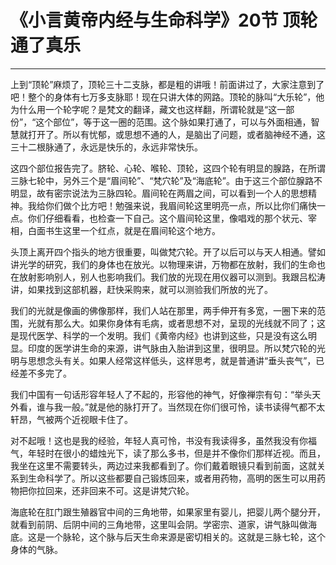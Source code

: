 # 《小言黄帝内经与生命科学》20节 顶轮通了真乐

------

上到“顶轮”麻烦了，顶轮三十二支脉，都是粗的讲哦！前面讲过了，大家注意到了吧！整个的身体有七万多支脉耶！现在只讲大体的网路。顶轮的脉叫“大乐轮”，他为什么用一个轮字呢？是梵文的翻译，藏文也这样翻，所谓轮就是“这一部份”，“这个部位”，等于这一圈的范围。这个脉如果打通了，可以与外面相通，智慧就打开了。所以有忧郁，或思想不通的人，是脑出了问题，或者脑神经不通，这三十二根脉通了，永远是快乐的，永远非常快乐。

这四个部位报告完了。脐轮、心轮、喉轮、顶轮，这四个轮有明显的腺路，在所谓三脉七轮中，另外三个是“眉间轮”、“梵穴轮”及“海底轮”。由于这三个部位腺路不明显，故有密宗说法为三脉四轮。眉间轮在两眉之间，可以看到一个人的思想精神。我给你们做个比方吧！勉强来说，我眉间轮这里明亮一点，所以比你们痛快一点。你们仔细看看，也检查一下自己。这个眉间轮这里，像唱戏的那个状元、宰相，白面书生这里一个红点，就是在眉间轮这个地方。

头顶上离开四个指头的地方很重要，叫做梵穴轮。开了以后可以与天人相通。譬如讲光学的研究，我们的身体也在放光。以物理来讲，万物都在放射，我们的生命也在放射影响别人，别人也影响我们。我们放的光现在用仪器可以测到。我跟吕松涛讲，如果找到这部机器，赶快采购来，就可以测验我们所放的光了。

我们的光就是像画的佛像那样，我们人站在那里，两手伸开有多宽，一圈下来的范围，光就有那么大。如果你身体有毛病，或者思想不对，呈现的光线就不同了；这是现代医学、科学的一个发明。我们《黄帝内经》也讲到这些，只是没有这么明显。印度的医学讲生命的来源，讲气脉由入胎讲到这里，很明显。所以梵穴轮的光明与思想念头有关。如果人经常这样低头，这样思考，就是普通讲“垂头丧气”，已经差不多完了。

我们中国有一句话形容年轻人了不起的，形容他的神气，好像禅宗有句：“举头天外看，谁与我一般。”就是他的脉打开了。当然现在你们很可怜，读书读得气都不太轩昂，气被两个近视眼卡住了。

对不起哦！这也是我的经验，年轻人真可怜，书没有我读得多，虽然我没有你福气，年轻时在很小的蜡烛光下，读了那么多书，但是并不像你们那样近视。而且，我坐在这里不需要转头，两边过来我都看到了。你们戴着眼镜只看到前面，这就关系到生命科学了。所以这些都要自己锻炼回来，或者用药物，高明的医生可以用药物把你拉回来，还非回来不可。这是讲梵穴轮。

海底轮在肛门跟生殖器官中间的三角地带，如果家里有婴儿，把婴儿两个腿分开，就看到前阴、后阴中间的三角地带，这里叫会阴。学密宗、道家，讲气脉叫做海底。这是一个脉轮，这个脉与后天生命来源是密切相关的。这就是三脉七轮，这个身体的气脉。